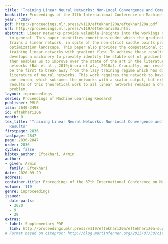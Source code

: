 ```yaml
---
title: 'Training Linear Neural Networks: Non-Local Convergence and Complexity Results'
booktitle: Proceedings of the 37th International Conference on Machine Learning
year: '2020'
pdf: http://proceedings.mlr.press/v119/eftekhari20a/eftekhari20a.pdf
url: http://proceedings.mlr.press/v119/eftekhari20a.html
abstract: Linear networks provide valuable insights into the workings of neural networks
  in general. This paper identifies conditions under which the gradient flow provably
  trains a linear network, in spite of the non-strict saddle points present in the
  optimization landscape. This paper also provides the computational complexity of
  training linear networks with gradient flow. To achieve these results, this work
  develops a machinery to provably identify the stable set of gradient flow, which
  then enables us to improve over the state of the art in the literature of linear
  networks (Bah et al., 2019;Arora et al., 2018a). Crucially, our results appear to
  be the first to break away from the lazy training regime which has dominated the
  literature of neural networks. This work requires the network to have a layer with
  one neuron, which subsumes the networks with a scalar output, but extending the
  results of this theoretical work to all linear networks remains a challenging open
  problem.
layout: inproceedings
series: Proceedings of Machine Learning Research
publisher: PMLR
issn: 2640-3498
id: eftekhari20a
month: 0
tex_title: 'Training Linear Neural Networks: Non-Local Convergence and Complexity
  Results'
firstpage: 2836
lastpage: 2847
page: 2836-2847
order: 2836
cycles: false
bibtex_author: Eftekhari, Armin
author:
- given: Armin
  family: Eftekhari
date: 2020-09-29
address: 
container-title: Proceedings of the 37th International Conference on Machine Learning
volume: '119'
genre: inproceedings
issued:
  date-parts:
  - 2020
  - 9
  - 29
extras:
- label: Supplementary PDF
  link: http://proceedings.mlr.press/v119/eftekhari20a/eftekhari20a-supp.pdf
# Format based on citeproc: http://blog.martinfenner.org/2013/07/30/citeproc-yaml-for-bibliographies/
---
```

